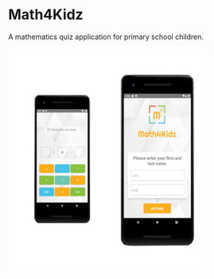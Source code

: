 # Math4Kidz
 A mathematics quiz application for primary school children. 

<img src="proj-math4kidz.png" data-canonical-src="proj-math4kidz.png" width="400" height="450" />
